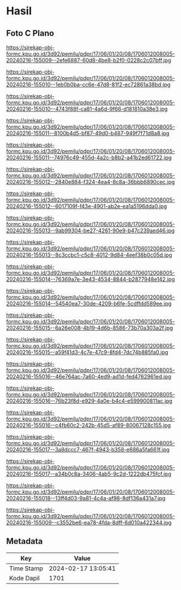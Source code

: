 # Hasil

## Foto C Plano

https://sirekap-obj-formc.kpu.go.id/3d92/pemilu/pdpr/17/06/01/20/08/1706012008005-20240216-155009--2efe6887-60d8-4be8-b2f0-0228c2c07bff.jpg

https://sirekap-obj-formc.kpu.go.id/3d92/pemilu/pdpr/17/06/01/20/08/1706012008005-20240216-155010--1eb0b0ba-cc6e-47d8-81f2-ec72861a38bd.jpg

https://sirekap-obj-formc.kpu.go.id/3d92/pemilu/pdpr/17/06/01/20/08/1706012008005-20240216-155010--4743f88f-ca81-4a6d-9f66-d181810a38e3.jpg

https://sirekap-obj-formc.kpu.go.id/3d92/pemilu/pdpr/17/06/01/20/08/1706012008005-20240216-155011--8100b4d5-bf87-49d0-b487-949f7f71d8a8.jpg

https://sirekap-obj-formc.kpu.go.id/3d92/pemilu/pdpr/17/06/01/20/08/1706012008005-20240216-155011--74976c49-455d-4a2c-b8b2-a41b2ed61722.jpg

https://sirekap-obj-formc.kpu.go.id/3d92/pemilu/pdpr/17/06/01/20/08/1706012008005-20240216-155012--2840e884-f324-4ea4-8c8a-36bbb6890cec.jpg

https://sirekap-obj-formc.kpu.go.id/3d92/pemilu/pdpr/17/06/01/20/08/1706012008005-20240216-155012--6017109f-f43e-4901-ab2e-ea1a5196dda0.jpg

https://sirekap-obj-formc.kpu.go.id/3d92/pemilu/pdpr/17/06/01/20/08/1706012008005-20240216-155013--9ab99304-be27-4261-90e9-b47c239aed46.jpg

https://sirekap-obj-formc.kpu.go.id/3d92/pemilu/pdpr/17/06/01/20/08/1706012008005-20240216-155013--8c3ccbc1-c5c8-4012-9d84-4eef38b0c05d.jpg

https://sirekap-obj-formc.kpu.go.id/3d92/pemilu/pdpr/17/06/01/20/08/1706012008005-20240216-155014--76369a7e-3e43-4534-8844-b2877948e142.jpg

https://sirekap-obj-formc.kpu.go.id/3d92/pemilu/pdpr/17/06/01/20/08/1706012008005-20240216-155014--54540ea7-30de-4209-b6fe-5cdffdd589ee.jpg

https://sirekap-obj-formc.kpu.go.id/3d92/pemilu/pdpr/17/06/01/20/08/1706012008005-20240216-155015--6a26e008-4b19-4d6b-8586-73b70a303a2f.jpg

https://sirekap-obj-formc.kpu.go.id/3d92/pemilu/pdpr/17/06/01/20/08/1706012008005-20240216-155015--a59f41d3-4c7e-47c9-8fd4-7dc74b885fa0.jpg

https://sirekap-obj-formc.kpu.go.id/3d92/pemilu/pdpr/17/06/01/20/08/1706012008005-20240216-155016--46e764ac-7a60-4ed9-ad1d-fed4762961ed.jpg

https://sirekap-obj-formc.kpu.go.id/3d92/pemilu/pdpr/17/06/01/20/08/1706012008005-20240216-155016--76b23f8d-e929-4a0e-b4c4-e599900811ac.jpg

https://sirekap-obj-formc.kpu.go.id/3d92/pemilu/pdpr/17/06/01/20/08/1706012008005-20240216-155016--c4fb60c2-242b-45d5-af89-80067128c155.jpg

https://sirekap-obj-formc.kpu.go.id/3d92/pemilu/pdpr/17/06/01/20/08/1706012008005-20240216-155017--3a8dccc7-467f-4943-b358-e686a5fa661f.jpg

https://sirekap-obj-formc.kpu.go.id/3d92/pemilu/pdpr/17/06/01/20/08/1706012008005-20240216-155017--a34b0c8a-3406-4ab5-9c2d-1222db475fcf.jpg

https://sirekap-obj-formc.kpu.go.id/3d92/pemilu/pdpr/17/06/01/20/08/1706012008005-20240216-155018--13ff4d03-9a81-4c4a-af98-8df136a431a7.jpg

https://sirekap-obj-formc.kpu.go.id/3d92/pemilu/pdpr/17/06/01/20/08/1706012008005-20240216-155009--c3552be6-ea78-4fda-8dff-6d010a422344.jpg


## Metadata

| Key        | Value               |
| ---------- | ------------------- |
| Time Stamp | 2024-02-17 13:05:41 |
| Kode Dapil | 1701                |



